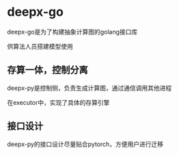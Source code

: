 # deepx-go

 deepx-go是为了构建抽象计算图的golang接口库

供算法人员搭建模型使用

## 存算一体，控制分离

deepx-py是控制侧，负责生成计算图，通过通信调用其他进程

在executor中，实现了具体的存算引擎



## 接口设计
deepx-py的接口设计尽量贴合pytorch，方便用户进行迁移




